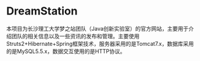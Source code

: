 # DreamStation
本项目为长沙理工大学梦之站团队（Java创新实验室）的官方网站，主要用于介绍团队的相关信息以及一些资讯的发布和管理。主要使用Struts2+Hibernate+Spring框架技术，服务器采用的是Tomcat7.x，数据库采用的是MySQL5.5.x，数据交互使用的是HTTP协议。
